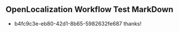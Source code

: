 ## OpenLocalization Workflow Test MarkDown
* b4fc9c3e-eb80-42d1-8b65-5982632fe687 thanks!

<!--HONumber=Jul16_HO2-->


